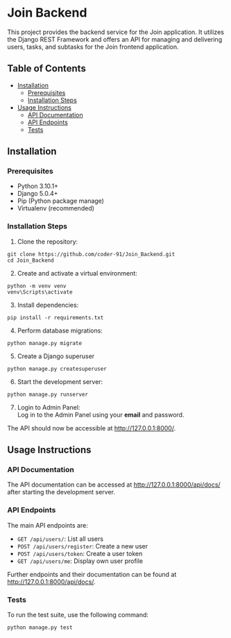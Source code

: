 # Join Backend
This project provides the backend service for the Join application. It utilizes the Django REST Framework and offers an API for managing and delivering users, tasks, and subtasks for the Join frontend application.

## Table of Contents
- [Installation](#installation)
  - [Prerequisites](#prerequisites)
  - [Installation Steps](#installation-steps)
- [Usage Instructions](#usage-instructions)
  - [API Documentation](#api-documentation)
  - [API Endpoints](#api-endpoints)
  - [Tests](#tests)



## Installation
### Prerequisites
- Python 3.10.1+
- Django 5.0.4+
- Pip (Python package manage)
- Virtualenv (recommended)

### Installation Steps
1. Clone the repository:
```
git clone https://github.com/coder-91/Join_Backend.git
cd Join_Backend
```

2. Create and activate a virtual environment:
```
python -m venv venv
venv\Scripts\activate
```

3. Install dependencies:
```
pip install -r requirements.txt
```

4. Perform database migrations:
```
python manage.py migrate
```

5. Create a Django superuser
```
python manage.py createsuperuser
```

6. Start the development server:
```
python manage.py runserver
```

7. Login to Admin Panel:  
Log in to the Admin Panel using your __email__ and password.



The API should now be accessible at http://127.0.0.1:8000/.


## Usage Instructions

### API Documentation
The API documentation can be accessed at http://127.0.0.1:8000/api/docs/ after starting the development server.

### API Endpoints
The main API endpoints are:
- `GET /api/users/`: List all users
- `POST /api/users/register`: Create a new user
- `POST /api/users/token`: Create a user token
- `GET /api/users/me`: Display own user profile

Further endpoints and their documentation can be found at http://127.0.0.1:8000/api/docs/.

### Tests
To run the test suite, use the following command:
```
python manage.py test
```
